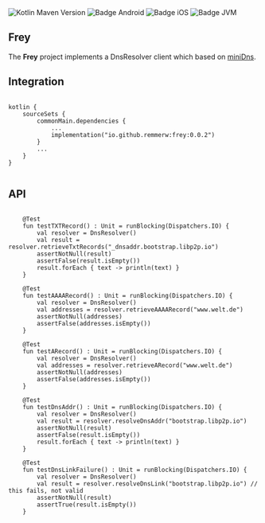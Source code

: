 <div>
    <div>
        <img src="https://img.shields.io/maven-central/v/io.github.remmerw/frey" alt="Kotlin Maven Version" />
        <img src="https://img.shields.io/badge/Platform-Android-brightgreen.svg?logo=android" alt="Badge Android" />
        <img src="https://img.shields.io/badge/Platform-iOS%20%2F%20macOS-lightgrey.svg?logo=apple" alt="Badge iOS" />
        <img src="https://img.shields.io/badge/Platform-JVM-8A2BE2.svg?logo=openjdk" alt="Badge JVM" />
    </div>
</div>

## Frey

The **Frey** project implements a DnsResolver client which based on [miniDns](https://github.com/MiniDNS/minidns).

## Integration

```
    
kotlin {
    sourceSets {
        commonMain.dependencies {
            ...
            implementation("io.github.remmerw:frey:0.0.2")
        }
        ...
    }
}
    
```

## API

```

    @Test
    fun testTXTRecord() : Unit = runBlocking(Dispatchers.IO) {
        val resolver = DnsResolver()
        val result = resolver.retrieveTxtRecords("_dnsaddr.bootstrap.libp2p.io")
        assertNotNull(result)
        assertFalse(result.isEmpty())
        result.forEach { text -> println(text) }
    }

    @Test
    fun testAAAARecord() : Unit = runBlocking(Dispatchers.IO) {
        val resolver = DnsResolver()
        val addresses = resolver.retrieveAAAARecord("www.welt.de")
        assertNotNull(addresses)
        assertFalse(addresses.isEmpty())
    }

    @Test
    fun testARecord() : Unit = runBlocking(Dispatchers.IO) {
        val resolver = DnsResolver()
        val addresses = resolver.retrieveARecord("www.welt.de")
        assertNotNull(addresses)
        assertFalse(addresses.isEmpty())
    }
    
    @Test
    fun testDnsAddr() : Unit = runBlocking(Dispatchers.IO) {
        val resolver = DnsResolver()
        val result = resolver.resolveDnsAddr("bootstrap.libp2p.io")
        assertNotNull(result)
        assertFalse(result.isEmpty())
        result.forEach { text -> println(text) }
    }

    @Test
    fun testDnsLinkFailure() : Unit = runBlocking(Dispatchers.IO) {
        val resolver = DnsResolver()
        val result = resolver.resolveDnsLink("bootstrap.libp2p.io") // this fails, not valid
        assertNotNull(result)
        assertTrue(result.isEmpty())
    }

```


